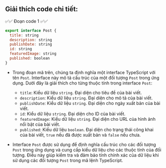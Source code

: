 ## Giải thích code chi tiết:

✅✅ Đoạn code 1 ✅✅

```jsx
export interface Post {
  title: string
  description: string
  publishDate: string
  id: string
  featuredImage: string
  published: boolean
}
```

- Trong đoạn mã trên, chúng ta định nghĩa một interface TypeScript với tên `Post`. Interface này mô tả cấu trúc của một đối tượng `Post` trong ứng dụng. Dưới đây là giải thích cho từng thuộc tính trong interface `Post`:

  - `title`: Kiểu dữ liệu `string`. Đại diện cho tiêu đề của bài viết.
  - `description`: Kiểu dữ liệu `string`. Đại diện cho mô tả của bài viết.
  - `publishDate`: Kiểu dữ liệu `string`. Đại diện cho ngày xuất bản của bài viết.
  - `id`: Kiểu dữ liệu `string`. Đại diện cho ID của bài viết.
  - `featuredImage`: Kiểu dữ liệu `string`. Đại diện cho URL của hình ảnh nổi bật của bài viết.
  - `published`: Kiểu dữ liệu `boolean`. Đại diện cho trạng thái công khai của bài viết, `true` nếu đã được xuất bản và `false` nếu chưa.

- Interface `Post` được sử dụng để định nghĩa cấu trúc cho các đối tượng `Post` trong ứng dụng và cung cấp kiểu dữ liệu cho các thuộc tính của đối tượng. Điều này giúp kiểm tra và đảm bảo tính chính xác của dữ liệu khi sử dụng các đối tượng `Post` trong mã lệnh TypeScript.

